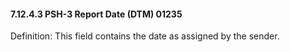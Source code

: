 #### 7.12.4.3 PSH-3 Report Date (DTM) 01235

Definition: This field contains the date as assigned by the sender.
